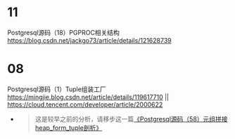 
# 11

Postgresql源码（18）PGPROC相关结构 https://blog.csdn.net/jackgo73/article/details/121628739

# 08

Postgresql源码（1）Tuple组装工厂 https://mingjie.blog.csdn.net/article/details/119617710 || https://cloud.tencent.com/developer/article/2000622
- > 这是较早之前的分析，请移步这一篇[《Postgresql源码（58）元组拼接heap_form_tuple剖析》](https://blog.csdn.net/jackgo73/article/details/125522422)
